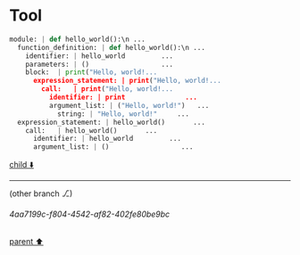 # Tool

```python
module: | def hello_world():\n ...
  function_definition: | def hello_world():\n ...
    identifier: | hello_world         ...
    parameters: | ()                  ...
    block:  | print("Hello, world!...
      expression_statement: | print("Hello, world!...
        call:   | print("Hello, world!...
          identifier: | print               ...
          argument_list: | ("Hello, world!")   ...
            string: | "Hello, world!"     ...
  expression_statement: | hello_world()       ...
    call:   | hello_world()       ...
      identifier: | hello_world         ...
      argument_list: | ()                  ...

```

[child ⬇️](#4aa7199c-f804-4542-af82-402fe80be9bc)

---

(other branch ⎇)
###### 4aa7199c-f804-4542-af82-402fe80be9bc
[parent ⬆️](#2a2aee91-6855-43a6-b0ce-de79d7a9e280)
